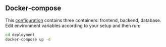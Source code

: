 ## Docker-compose
This [configuration](docker-compose.yml) contains three containers: frontend, backend, database. Edit environment variables according to your setup and then run: 

```bash
cd deployment
docker-compose up -d
```